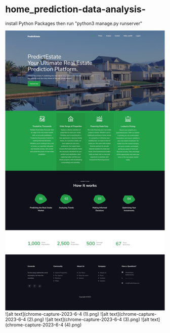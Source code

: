 # home_prediction-data-analysis-

install  Python Packages then run "python3 manage.py runserver" 

![alt text](chrome-capture-2023-6-4.png)
![alt text](chrome-capture-2023-6-4 (1).png)
![alt text](chrome-capture-2023-6-4 (2).png)
![alt text](chrome-capture-2023-6-4 (3).png)
![alt text](chrome-capture-2023-6-4 (4).png)
